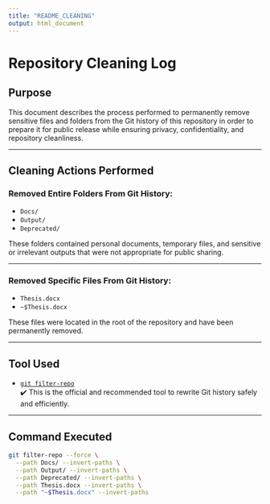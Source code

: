 ```yaml
---
title: "README_CLEANING"
output: html_document
---
```


# Repository Cleaning Log

## Purpose

This document describes the process performed to permanently remove sensitive files and folders from the Git history of this repository in order to prepare it for public release while ensuring privacy, confidentiality, and repository cleanliness.

---

## Cleaning Actions Performed

### **Removed Entire Folders From Git History:**
- `Docs/`
- `Output/`
- `Deprecated/`

These folders contained personal documents, temporary files, and sensitive or irrelevant outputs that were not appropriate for public sharing.

---

###  **Removed Specific Files From Git History:**
- `Thesis.docx`
- `~$Thesis.docx`

These files were located in the root of the repository and have been permanently removed.

---

## **Tool Used**

- [`git filter-repo`](https://github.com/newren/git-filter-repo)  
✔️ This is the official and recommended tool to rewrite Git history safely and efficiently.

---

## **Command Executed**

```bash
git filter-repo --force \
  --path Docs/ --invert-paths \
  --path Output/ --invert-paths \
  --path Deprecated/ --invert-paths \
  --path Thesis.docx --invert-paths \
  --path "~$Thesis.docx" --invert-paths